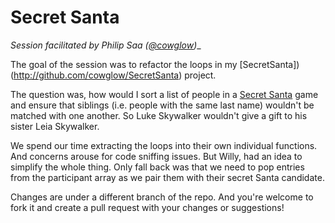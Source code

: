 # Secret Santa
_Session facilitated by Philip Saa ([@cowglow](https://twitter.com/cowglow))__

The goal of the session was to refactor the loops in my [SecretSanta])(http://github.com/cowglow/SecretSanta) project.

The question was, how would I sort a list of people in a [Secret Santa](https://en.wikipedia.org/wiki/Secret_Santa) game and ensure that siblings (i.e. people with the same last name) wouldn't be matched with one another. So Luke Skywalker wouldn't give a gift to his sister Leia Skywalker.

We spend our time extracting the loops into their own individual functions. And concerns arouse for code sniffing issues. But Willy, had an idea to simplify the whole thing. Only fall back was that we need to pop entries from the participant array as we pair them with their secret Santa candidate.

Changes are under a different branch of the repo. And you're welcome to fork it and create a pull request with your changes or suggestions!